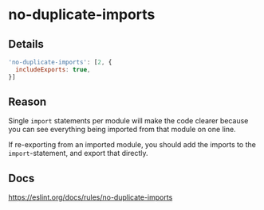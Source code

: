 # no-duplicate-imports

## Details

```javascript
'no-duplicate-imports': [2, {
  includeExports: true,
}]
```

## Reason

Single `import` statements per module will make the code clearer because you can see everything being imported from that module on one line.

If re-exporting from an imported module, you should add the imports to the `import`-statement, and export that directly.

## Docs

<https://eslint.org/docs/rules/no-duplicate-imports>

